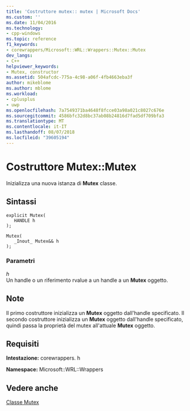 ```yaml
---
title: 'Costruttore mutex:: mutex | Microsoft Docs'
ms.custom: ''
ms.date: 11/04/2016
ms.technology:
- cpp-windows
ms.topic: reference
f1_keywords:
- corewrappers/Microsoft::WRL::Wrappers::Mutex::Mutex
dev_langs:
- C++
helpviewer_keywords:
- Mutex, constructor
ms.assetid: 504afcdc-775a-4c98-a06f-4fb4663eba3f
author: mikeblome
ms.author: mblome
ms.workload:
- cplusplus
- uwp
ms.openlocfilehash: 7a7549371ba4648f8fcce03a98a021c8027c676e
ms.sourcegitcommit: 4586bfc32d8bc37ab08b24816d7fad5df709bfa3
ms.translationtype: MT
ms.contentlocale: it-IT
ms.lasthandoff: 08/07/2018
ms.locfileid: "39605194"
---
```

# <a name="mutexmutex-constructor"></a>Costruttore Mutex::Mutex
Inizializza una nuova istanza di **Mutex** classe.  
  
## <a name="syntax"></a>Sintassi  
  
```  
explicit Mutex(  
   HANDLE h  
);  
  
Mutex(  
   _Inout_ Mutex&& h  
);  
```  
  
### <a name="parameters"></a>Parametri  
 *h*  
 Un handle o un riferimento rvalue a un handle a un **Mutex** oggetto.  
  
## <a name="remarks"></a>Note  
 Il primo costruttore inizializza un **Mutex** oggetto dall'handle specificato. Il secondo costruttore inizializza un **Mutex** oggetto dall'handle specificato, quindi passa la proprietà del mutex all'attuale **Mutex** oggetto.  
  
## <a name="requirements"></a>Requisiti  
 **Intestazione:** corewrappers. h  
  
 **Namespace:** Microsoft::WRL::Wrappers
 
 ## <a name="see-also"></a>Vedere anche
 [Classe Mutex](../windows/mutex-class1.md)